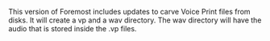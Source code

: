 This version of Foremost includes updates to carve Voice Print files from
disks. It will create a vp and a wav directory. The wav directory will have the
audio that is stored inside the .vp files.
